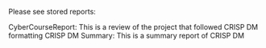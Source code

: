 Please see stored reports: 

CyberCourseReport: This is a review of the project that followed CRISP DM formatting 
CRISP DM Summary: This is a summary report of CRISP DM 